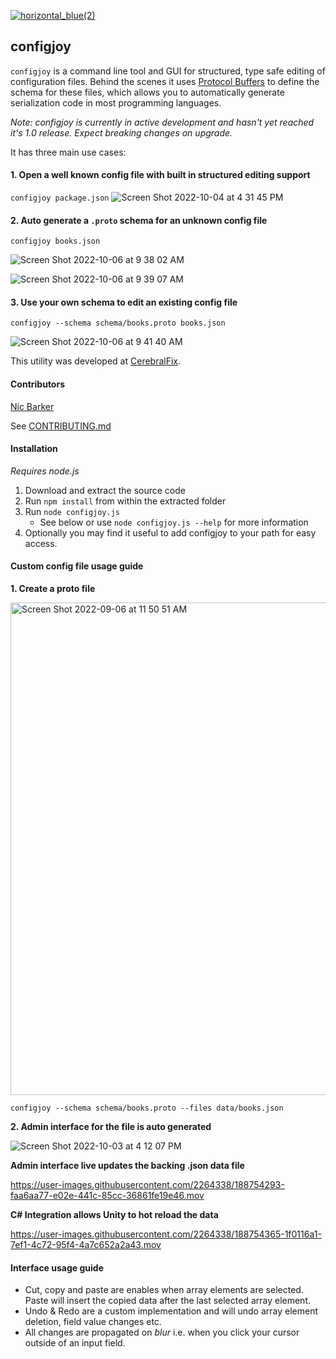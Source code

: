 [![horizontal_blue(2)](https://user-images.githubusercontent.com/2264338/193489167-7c9ffb17-a9fe-4af1-9598-a12605eb6b48.png)](https://cerebralfix.com)


## configjoy
`configjoy` is a command line tool and GUI for structured, type safe editing of configuration files. Behind the scenes it uses [Protocol Buffers](https://developers.google.com/protocol-buffers) to define the schema for these files, which allows you to automatically generate serialization code in most programming languages.

*Note: configjoy is currently in active development and hasn't yet reached it's 1.0 release. Expect breaking changes on upgrade.*

It has three main use cases:

#### 1. Open a well known config file with built in structured editing support
`configjoy package.json`
![Screen Shot 2022-10-04 at 4 31 45 PM](https://user-images.githubusercontent.com/2264338/193728611-8012544e-081d-4f70-8608-5e58c7a19e31.png)

#### 2. Auto generate a `.proto` schema for an unknown config file
`configjoy books.json`

![Screen Shot 2022-10-06 at 9 38 02 AM](https://user-images.githubusercontent.com/2264338/194158836-9215dc7f-046d-4a55-9b14-201ea54e613f.png)

![Screen Shot 2022-10-06 at 9 39 07 AM](https://user-images.githubusercontent.com/2264338/194158988-37157fa2-beb0-42c7-9498-8c696464d91a.png)

#### 3. Use your own schema to edit an existing config file
`configjoy --schema schema/books.proto books.json`

![Screen Shot 2022-10-06 at 9 41 40 AM](https://user-images.githubusercontent.com/2264338/194159400-a68b2c66-de6b-40f7-a54f-a1bb3e374574.png)


This utility was developed at [CerebralFix](https://cerebralfix.com).

#### Contributors
[Nic Barker](https://github.com/nicbarker)

See [CONTRIBUTING.md](CONTRIBUTING.md)

#### Installation
*Requires node.js*

1. Download and extract the source code
2. Run `npm install` from within the extracted folder
3. Run `node configjoy.js`
   - See below or use `node configjoy.js --help` for more information
4. Optionally you may find it useful to add configjoy to your path for easy access.

#### Custom config file usage guide

**1. Create a proto file**

<img width="788" alt="Screen Shot 2022-09-06 at 11 50 51 AM" src="https://user-images.githubusercontent.com/2264338/188521544-69f0386c-5d12-4dce-9294-49b07382790f.png">

`configjoy --schema schema/books.proto --files data/books.json`

**2. Admin interface for the file is auto generated**

![Screen Shot 2022-10-03 at 4 12 07 PM](https://user-images.githubusercontent.com/2264338/193495143-b43111ad-e63a-4945-9348-b5f9d27f76fb.png)

**Admin interface live updates the backing .json data file**

https://user-images.githubusercontent.com/2264338/188754293-faa6aa77-e02e-441c-85cc-36861fe19e46.mov

**C# Integration allows Unity to hot reload the data**

https://user-images.githubusercontent.com/2264338/188754365-1f0116a1-7ef1-4c72-95f4-4a7c652a2a43.mov

#### Interface usage guide
- Cut, copy and paste are enables when array elements are selected. Paste will insert the copied data after the last selected array element.
- Undo & Redo are a custom implementation and will undo array element deletion, field value changes etc.
- All changes are propagated on _blur_ i.e. when you click your cursor outside of an input field.
